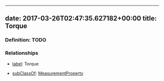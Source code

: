 
---
date: 2017-03-26T02:47:35.627182+00:00
title: Torque
---
### Definition: TODO

### Relationships

* [label](http://www.w3.org/2000/01/rdf-schema#label): Torque

* [subClassOf](http://www.w3.org/2000/01/rdf-schema#subClassOf): [MeasurementProperty](https://brickschema.org/schema/1.0/Brick#MeasurementProperty)
